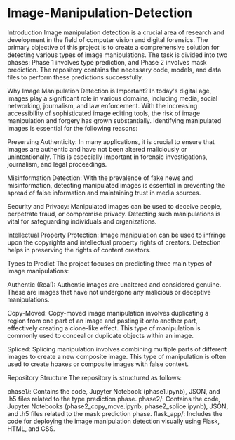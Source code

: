 # Image-Manipulation-Detection

Introduction
Image manipulation detection is a crucial area of research and development in the field of computer vision and digital forensics. The primary objective of this project is to create a comprehensive solution for detecting various types of image manipulations. The task is divided into two phases: Phase 1 involves type prediction, and Phase 2 involves mask prediction. The repository contains the necessary code, models, and data files to perform these predictions successfully.

Why Image Manipulation Detection is Important?
In today's digital age, images play a significant role in various domains, including media, social networking, journalism, and law enforcement. With the increasing accessibility of sophisticated image editing tools, the risk of image manipulation and forgery has grown substantially. Identifying manipulated images is essential for the following reasons:

Preserving Authenticity: In many applications, it is crucial to ensure that images are authentic and have not been altered maliciously or unintentionally. This is especially important in forensic investigations, journalism, and legal proceedings.

Misinformation Detection: With the prevalence of fake news and misinformation, detecting manipulated images is essential in preventing the spread of false information and maintaining trust in media sources.

Security and Privacy: Manipulated images can be used to deceive people, perpetrate fraud, or compromise privacy. Detecting such manipulations is vital for safeguarding individuals and organizations.

Intellectual Property Protection: Image manipulation can be used to infringe upon the copyrights and intellectual property rights of creators. Detection helps in preserving the rights of content creators.

Types to Predict
The project focuses on predicting three main types of image manipulations:

Authentic (Real): Authentic images are unaltered and considered genuine. These are images that have not undergone any malicious or deceptive manipulations.

Copy-Moved: Copy-moved image manipulation involves duplicating a region from one part of an image and pasting it onto another part, effectively creating a clone-like effect. This type of manipulation is commonly used to conceal or duplicate objects within an image.

Spliced: Splicing manipulation involves combining multiple parts of different images to create a new composite image. This type of manipulation is often used to create hoaxes or composite images with false context.

Repository Structure
The repository is structured as follows:

phase1/: Contains the code, Jupyter Notebook (phase1.ipynb), JSON, and .h5 files related to the type prediction phase.
phase2/: Contains the code, Jupyter Notebooks (phase2_copy_move.ipynb, phase2_splice.ipynb), JSON, and .h5 files related to the mask prediction phase.
flask_app/: Includes the code for deploying the image manipulation detection visually using Flask, HTML, and CSS.
